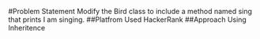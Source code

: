 #Problem Statement
Modify the Bird class to include a method named sing that prints I am singing.
##Platfrom Used
HackerRank
##Approach
Using Inheritence
